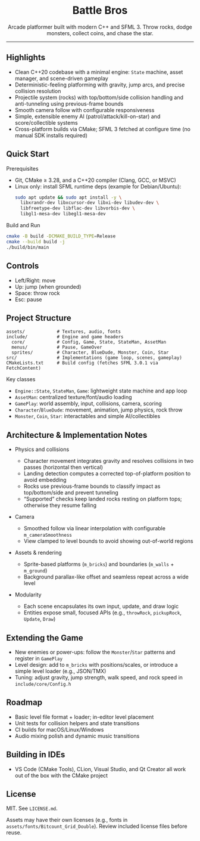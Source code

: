 <div align="center">

# Battle Bros

Arcade platformer built with modern C++ and SFML 3. Throw rocks, dodge monsters, collect coins, and chase the star.

</div>

---

## Highlights

- Clean C++20 codebase with a minimal engine: `State` machine, asset manager, and scene-driven gameplay
- Deterministic-feeling platforming with gravity, jump arcs, and precise collision resolution
- Projectile system (rocks) with top/bottom/side collision handling and anti-tunneling using previous-frame bounds
- Smooth camera follow with configurable responsiveness
- Simple, extensible enemy AI (patrol/attack/kill-on-star) and score/collectible systems
- Cross-platform builds via CMake; SFML 3 fetched at configure time (no manual SDK installs required)

## Quick Start

Prerequisites

- Git, CMake ≥ 3.28, and a C++20 compiler (Clang, GCC, or MSVC)
- Linux only: install SFML runtime deps (example for Debian/Ubuntu):
  ```bash
  sudo apt update && sudo apt install -y \
    libxrandr-dev libxcursor-dev libxi-dev libudev-dev \
    libfreetype-dev libflac-dev libvorbis-dev \
    libgl1-mesa-dev libegl1-mesa-dev
  ```

Build and Run

```bash
cmake -B build -DCMAKE_BUILD_TYPE=Release
cmake --build build -j
./build/bin/main
```

## Controls

- Left/Right: move
- Up: jump (when grounded)
- Space: throw rock
- Esc: pause

## Project Structure

```
assets/            # Textures, audio, fonts
include/           # Engine and game headers
  core/            # Config, Game, State, StateMan, AssetMan
  menus/           # Pause, GameOver
  sprites/         # Character, BlueDude, Monster, Coin, Star
src/               # Implementations (game loop, scenes, gameplay)
CMakeLists.txt     # Build config (fetches SFML 3.0.1 via FetchContent)
```

Key classes

- `Engine::State`, `StateMan`, `Game`: lightweight state machine and app loop
- `AssetMan`: centralized texture/font/audio loading
- `GamePlay`: world assembly, input, collisions, camera, scoring
- `Character`/`BlueDude`: movement, animation, jump physics, rock throw
- `Monster`, `Coin`, `Star`: interactables and simple AI/collectibles

## Architecture & Implementation Notes

- Physics and collisions
  - Character movement integrates gravity and resolves collisions in two passes (horizontal then vertical)
  - Landing detection computes a corrected top-of-platform position to avoid embedding
  - Rocks use previous-frame bounds to classify impact as top/bottom/side and prevent tunneling
  - “Supported” checks keep landed rocks resting on platform tops; otherwise they resume falling

- Camera
  - Smoothed follow via linear interpolation with configurable `m_cameraSmoothness`
  - View clamped to level bounds to avoid showing out-of-world regions

- Assets & rendering
  - Sprite-based platforms (`m_bricks`) and boundaries (`m_walls` + `m_ground`)
  - Background parallax-like offset and seamless repeat across a wide level

- Modularity
  - Each scene encapsulates its own input, update, and draw logic
  - Entities expose small, focused APIs (e.g., `throwRock`, `pickupRock`, `Update`, `Draw`)

## Extending the Game

- New enemies or power-ups: follow the `Monster`/`Star` patterns and register in `GamePlay`
- Level design: add to `m_bricks` with positions/scales, or introduce a simple level loader (e.g., JSON/TMX)
- Tuning: adjust gravity, jump strength, walk speed, and rock speed in `include/core/Config.h`

## Roadmap

- Basic level file format + loader; in-editor level placement
- Unit tests for collision helpers and state transitions
- CI builds for macOS/Linux/Windows
- Audio mixing polish and dynamic music transitions

## Building in IDEs

- VS Code (CMake Tools), CLion, Visual Studio, and Qt Creator all work out of the box with the CMake project

## License

MIT. See `LICENSE.md`.

Assets may have their own licenses (e.g., fonts in `assets/fonts/Bitcount_Grid_Double`). Review included license files before reuse.
